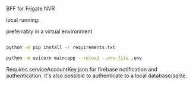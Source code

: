 

BFF for Frigate NVR

local running:

preferrably in a virtual environment

```bash

python -m pip install -r requirements.txt

python -m uvicorn main:app --reload --env-file .env


```

Requires serviceAccountKey.json for firebase notification and authentication.
it's also possible to authenticate to a local database/sqlite.